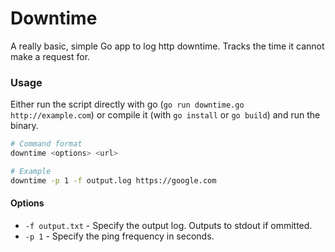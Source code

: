 # Downtime

A really basic, simple Go app to log http downtime. Tracks the time it cannot make a request for.

### Usage

Either run the script directly with go (`go run downtime.go http://example.com`) or compile it (with `go install` or `go build`) and run the binary.

``` bash
# Command format
downtime <options> <url>

# Example
downtime -p 1 -f output.log https://google.com
```

#### Options

* `-f output.txt` - Specify the output log. Outputs to stdout if ommitted.
* `-p 1` - Specify the ping frequency in seconds.

